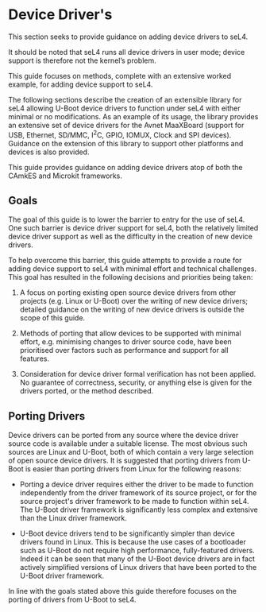 # Device Driver's

This section seeks to provide guidance on adding device drivers to seL4.

It should be noted that seL4 runs all device drivers in user mode; device support is therefore not the kernel’s problem.

This guide focuses on methods, complete with an extensive worked example, for adding device support to seL4.

The following sections describe the creation of an extensible library for seL4 allowing U-Boot device drivers to function under seL4 with either minimal or no modifications. As an example of its usage, the library provides an extensive set of device drivers for the Avnet MaaXBoard (support for USB, Ethernet, SD/MMC, I<sup>2</sup>C, GPIO, IOMUX, Clock and SPI devices). Guidance on the extension of this library to support other platforms and devices is also provided.

This guide provides guidance on adding device drivers atop of both the CAmkES and Microkit frameworks.

## Goals

The goal of this guide is to lower the barrier to entry for the use of seL4. One such barrier is device driver support for seL4, both the relatively limited device driver support as well as the difficulty in the creation of new device drivers.

To help overcome this barrier, this guide attempts to provide a route for adding device support to seL4 with minimal effort and technical challenges. This goal has resulted in the following decisions and priorities being taken:

1. A focus on porting existing open source device drivers from other projects (e.g. Linux or U-Boot) over the writing of new device drivers; detailed guidance on the writing of new device drivers is outside the scope of this guide.

2. Methods of porting that allow devices to be supported with minimal effort, e.g. minimising changes to driver source code, have been prioritised over factors such as performance and support for all features.

3. Consideration for device driver formal verification has not been applied. No guarantee of correctness, security, or anything else is given for the drivers ported, or the method described.

## Porting Drivers

Device drivers can be ported from any source where the device driver source code is available under a suitable license. The most obvious such sources are Linux and U-Boot, both of which contain a very large selection of open source device drivers. It is suggested that porting drivers from U-Boot is easier than porting drivers from Linux for the following reasons:

- Porting a device driver requires either the driver to be made to function independently from the driver framework of its source project, or for the source project's driver framework to be made to function within seL4. The U-Boot driver framework is significantly less complex and extensive than the Linux driver framework.

- U-Boot device drivers tend to be significantly simpler than device drivers found in Linux. This is because the use cases of a bootloader such as U-Boot do not require high performance, fully-featured drivers. Indeed it can be seen that many of the U-Boot device drivers are in fact actively simplified versions of Linux drivers that have been ported to the U-Boot driver framework.

In line with the goals stated above this guide therefore focuses on the porting of drivers from U-Boot to seL4.

